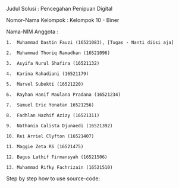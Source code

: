 Judul Solusi : Pencegahan Penipuan Digital

Nomor-Nama Kelompok : Kelompok 10 - Biner

Nama-NIM Anggota :

    1.  Muhammad Dastin Fauzi (16521083), [Tugas - Nanti diisi aja]

    2.  Muhammad Thoriq Ramadhan (16521096)

    3.  Asyifa Nurul Shafira (16521132)

    4.  Karina Rahadiani (16521179)

    5.  Marvel Subekti (16521220)

    6.  Rayhan Hanif Maulana Pradana (16521234)

    7.  Samuel Eric Yonatan 16521256)

    8.  Fadhlan Nazhif Azizy (16521311)

    9.  Nathania Calista Djunaedi (16521392)

    10. Rei Arriel Clyfton (16521407)

    11. Maggie Zeta RS (16521475)

    12. Bagus Lathif Firmansyah (16521506)
    
    13. Muhammad Rifky Fachrizain (16521510)

Step by step how to use source-code: